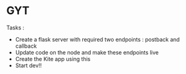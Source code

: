 # GYT

Tasks :

- Create a flask server with required two endpoints : postback and callback
- Update code on the node and make these endpoints live
- Create the Kite app using this
- Start dev!!
